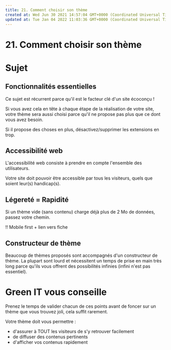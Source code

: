```yaml
---
title: 21. Comment choisir son thème
created at: Wed Jun 30 2021 14:57:04 GMT+0000 (Coordinated Universal Time)
updated at: Tue Jan 04 2022 11:03:36 GMT+0000 (Coordinated Universal Time)
---
```


# 21. Comment choisir son thème

# Sujet

## Fonctionnalités essentielles

Ce sujet est récurrent parce qu'il est le facteur clé d'un site écoconçu !

Si vous avez cela en tête à chaque étape de la réalisation de votre site, votre thème sera aussi choisi parce qu'il ne propose pas plus que ce dont vous avez besoin.

Si il propose des choses en plus, désactivez/supprimer les extensions en trop.

## Accessibilité web

L'accessibilité web consiste à prendre en compte l'ensemble des utilisateurs.

Votre site doit pouvoir être accessible par tous les visiteurs, quels que soient leur(s) handicap(s).

## Légereté = Rapidité

Si un thème vide (sans contenu) charge déjà plus de 2 Mo de données, passez votre chemin.

!! Mobile first + lien vers fiche

## Constructeur de thème

Beaucoup de thèmes proposés sont accompagnés d'un constructeur de thème. La plupart sont lourd et nécessitent un temps de prise en main très long parce qu'ils vous offrent des possibilités infinies (infini n'est pas essentiel).

# Green IT vous conseille

Prenez le temps de valider chacun de ces points avant de foncer sur un thème que vous trouvez joli, cela suffit rarement.

Votre thème doit vous permettre :

- d'assurer à TOUT les visiteurs de s'y retrouver facilement
- de diffuser des contenus pertinents
- d'afficher vos contenus rapidement
